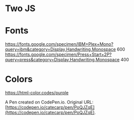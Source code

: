 # Two JS 

# Fonts
https://fonts.google.com/specimen/IBM+Plex+Mono?query=ibm&category=Display,Handwriting,Monospace 600
https://fonts.google.com/specimen/Press+Start+2P?query=press&category=Display,Handwriting,Monospace 400

# Colors
https://html-color.codes/purple

A Pen created on CodePen.io. Original URL: [https://codepen.io/catecarp/pen/PoQJZqE](https://codepen.io/catecarp/pen/PoQJZqE).

